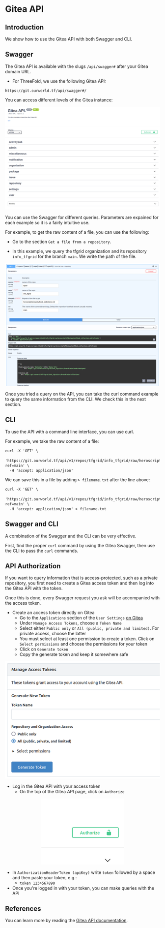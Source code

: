 <h1>Gitea API</h1>



## Introduction

We show how to use the Gitea API with both Swagger and CLI.

## Swagger

The Gitea API is available with the slugs `/api/swagger#` after your Gitea domain URL.

- For ThreeFold, we use the following Gitea API:
```
https://git.ourworld.tf/api/swagger#/
```

You can access different levels of the Gitea instance:

![](./img/api_overview.png)

You can use the Swagger for different queries. Parameters are expained for each example so it is a fairly intuitive use.

For example, to get the raw content of a file, you can use the following:

- Go to the section `Get a file from a repository`.

- In this example, we query the tfgrid organization and its repository `info_tfgrid` for the branch `main`. We write the path of the file.

![](./img/api_example_file.png)

Once you tried a query on the API, you can take the curl command example to query the same information from the CLI. We check this in the next section.

## CLI

To use the API with a command line interface, you can use curl.

For example, we take the raw content of a file:

```
curl -X 'GET' \
  'https://git.ourworld.tf/api/v1/repos/tfgrid/info_tfgrid/raw/heroscript%2Fduniayetu%2Fbook_collections.md?ref=main' \
  -H 'accept: application/json'
```

We can save this in a file by adding `> filename.txt` after the line above:

```
curl -X 'GET' \
  'https://git.ourworld.tf/api/v1/repos/tfgrid/info_tfgrid/raw/heroscript%2Fduniayetu%2Fbook_collections.md?ref=main' \
  -H 'accept: application/json' > filename.txt
```

## Swagger and CLI

A combination of the Swagger and the CLI can be very effective.

First, find the proper `curl` command by using the Gitea Swagger, then use the CLI to pass the `curl` commands.

## API Authorization

If you want to query information that is access-protected, such as a private repository, you first need to create a Gitea access token and then log into the Gitea API with the token.

Once this is done, every Swagger request you ask will be accompanied with the access token.

- Create an access token directly on Gitea
  - Go to the `Applications` section of the `User Settings` [on Gitea](https://git.ourworld.tf/user/settings/applications)
  - Under `Manage Access Tokens`, choose a `Token Name`
  - Select either ̀`Public only` or `All (public, private and limited)`. For private access, choose the latter
  - You must select at least one permission to create a token. Click on `Select permissions` and choose the permissions for your token
  - Click on `Generate token`
  - Copy the generate token and keep it somewhere safe

![](./img/gitea_token.png)

- Log in the Gitea API with your access token
  - On the top of the Gitea API page, click on `Authorize`

<p align="center">
  <img src="./img/gitea_authorize_token.png" />
</p>

  - In `AuthorizationHeaderToken (apiKey)` write `token` followed by a space and then paste your token, e.g.:
    - `token 1234567890`
- Once you're logged in with your token, you can make queries with the API

## References

You can learn more by reading the [Gitea API documentation](https://docs.gitea.com/development/api-usage).